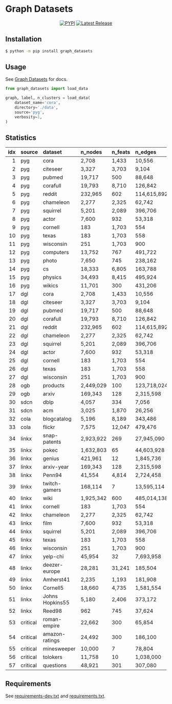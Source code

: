 # Graph Datasets

<div align="center">

[![PYPI](https://img.shields.io/pypi/v/graph_datasets?style=flat)](https://pypi.org/project/graph-datasets/)  [![Latest Release](https://img.shields.io/github/v/tag/galogm/graph_datasets)](https://github.com/galogm/graph_datasets/tags)

</div>

## Installation

```bash
$ python -m pip install graph_datasets
```

## Usage
See [Graph Datasets](https://galogm.github.io/graph_datasets_docs) for docs.

```python
from graph_datasets import load_data

graph, label, n_clusters = load_data(
    dataset_name='cora',
    directory='./data',
    source='pyg',
    verbosity=1,
)
```

<!-- - DEV

```bash
# install cuda 11.3 if necessary
$ sudo bash scripts/cuda.sh
# see installation logs in logs/install.log
$ nohup bash scripts/install-dev.sh && bash scripts/install.sh > logs/install-dev.log &
```

- PROD

```bash
# see installation logs in logs/install.log
$ nohup bash scripts/install.sh > logs/install.log &
``` -->

<!-- Statistics begins -->
## Statistics
|   idx | source   | dataset         | n_nodes   | n_feats   | n_edges     |   n_clusters |
|------:|:---------|:----------------|:----------|:----------|:------------|-------------:|
|     1 | pyg      | cora            | 2,708     | 1,433     | 10,556      |            7 |
|     2 | pyg      | citeseer        | 3,327     | 3,703     | 9,104       |            6 |
|     3 | pyg      | pubmed          | 19,717    | 500       | 88,648      |            3 |
|     4 | pyg      | corafull        | 19,793    | 8,710     | 126,842     |           70 |
|     5 | pyg      | reddit          | 232,965   | 602       | 114,615,892 |           41 |
|     6 | pyg      | chameleon       | 2,277     | 2,325     | 62,742      |            5 |
|     7 | pyg      | squirrel        | 5,201     | 2,089     | 396,706     |            5 |
|     8 | pyg      | actor           | 7,600     | 932       | 53,318      |            5 |
|     9 | pyg      | cornell         | 183       | 1,703     | 554         |            5 |
|    10 | pyg      | texas           | 183       | 1,703     | 558         |            5 |
|    11 | pyg      | wisconsin       | 251       | 1,703     | 900         |            5 |
|    12 | pyg      | computers       | 13,752    | 767       | 491,722     |           10 |
|    13 | pyg      | photo           | 7,650     | 745       | 238,162     |            8 |
|    14 | pyg      | cs              | 18,333    | 6,805     | 163,788     |           15 |
|    15 | pyg      | physics         | 34,493    | 8,415     | 495,924     |            5 |
|    16 | pyg      | wikics          | 11,701    | 300       | 431,206     |           10 |
|    17 | dgl      | cora            | 2,708     | 1,433     | 10,556      |            7 |
|    18 | dgl      | citeseer        | 3,327     | 3,703     | 9,104       |            6 |
|    19 | dgl      | pubmed          | 19,717    | 500       | 88,648      |            3 |
|    20 | dgl      | corafull        | 19,793    | 8,710     | 126,842     |           70 |
|    21 | dgl      | reddit          | 232,965   | 602       | 114,615,892 |           41 |
|    22 | dgl      | chameleon       | 2,277     | 2,325     | 62,742      |            5 |
|    23 | dgl      | squirrel        | 5,201     | 2,089     | 396,706     |            5 |
|    24 | dgl      | actor           | 7,600     | 932       | 53,318      |            5 |
|    25 | dgl      | cornell         | 183       | 1,703     | 554         |            5 |
|    26 | dgl      | texas           | 183       | 1,703     | 558         |            5 |
|    27 | dgl      | wisconsin       | 251       | 1,703     | 900         |            5 |
|    28 | ogb      | products        | 2,449,029 | 100       | 123,718,024 |           47 |
|    29 | ogb      | arxiv           | 169,343   | 128       | 2,315,598   |           40 |
|    30 | sdcn     | dblp            | 4,057     | 334       | 7,056       |            4 |
|    31 | sdcn     | acm             | 3,025     | 1,870     | 26,256      |            3 |
|    32 | cola     | blogcatalog     | 5,196     | 8,189     | 343,486     |            6 |
|    33 | cola     | flickr          | 7,575     | 12,047    | 479,476     |            9 |
|    34 | linkx    | snap-patents    | 2,923,922 | 269       | 27,945,090  |            5 |
|    35 | linkx    | pokec           | 1,632,803 | 65        | 44,603,928  |            3 |
|    36 | linkx    | genius          | 421,961   | 12        | 1,845,736   |            2 |
|    37 | linkx    | arxiv-year      | 169,343   | 128       | 2,315,598   |            5 |
|    38 | linkx    | Penn94          | 41,554    | 4,814     | 2,724,458   |            3 |
|    39 | linkx    | twitch-gamers   | 168,114   | 7         | 13,595,114  |            2 |
|    40 | linkx    | wiki            | 1,925,342 | 600       | 485,014,138 |            6 |
|    41 | linkx    | cornell         | 183       | 1,703     | 554         |            5 |
|    42 | linkx    | chameleon       | 2,277     | 2,325     | 62,742      |            5 |
|    43 | linkx    | film            | 7,600     | 932       | 53,318      |            5 |
|    44 | linkx    | squirrel        | 5,201     | 2,089     | 396,706     |            5 |
|    45 | linkx    | texas           | 183       | 1,703     | 558         |            5 |
|    46 | linkx    | wisconsin       | 251       | 1,703     | 900         |            5 |
|    47 | linkx    | yelp-chi        | 45,954    | 32        | 7,693,958   |            2 |
|    48 | linkx    | deezer-europe   | 28,281    | 31,241    | 185,504     |            2 |
|    49 | linkx    | Amherst41       | 2,235     | 1,193     | 181,908     |            3 |
|    50 | linkx    | Cornell5        | 18,660    | 4,735     | 1,581,554   |            3 |
|    51 | linkx    | Johns Hopkins55 | 5,180     | 2,406     | 373,172     |            3 |
|    52 | linkx    | Reed98          | 962       | 745       | 37,624      |            3 |
|    53 | critical | roman-empire    | 22,662    | 300       | 65,854      |           18 |
|    54 | critical | amazon-ratings  | 24,492    | 300       | 186,100     |            5 |
|    55 | critical | minesweeper     | 10,000    | 7         | 78,804      |            2 |
|    56 | critical | tolokers        | 11,758    | 10        | 1,038,000   |            2 |
|    57 | critical | questions       | 48,921    | 301       | 307,080     |            2 |
<!-- Statistics ends -->

## Requirements

See [requirements-dev.txt](./requirements-dev.txt) and [requirements.txt](./requirements.txt).
